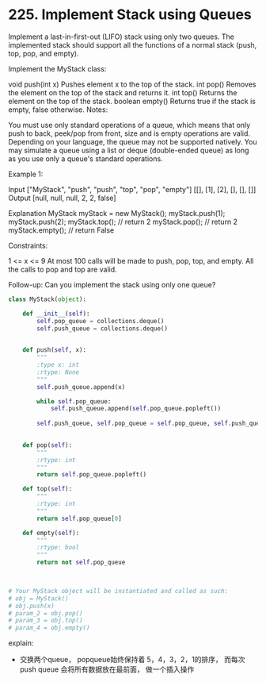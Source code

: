 # 225. Implement Stack using Queues

Implement a last-in-first-out (LIFO) stack using only two queues. The implemented stack should support all the functions of a normal stack (push, top, pop, and empty).

Implement the MyStack class:

void push(int x) Pushes element x to the top of the stack.
int pop() Removes the element on the top of the stack and returns it.
int top() Returns the element on the top of the stack.
boolean empty() Returns true if the stack is empty, false otherwise.
Notes:

You must use only standard operations of a queue, which means that only push to back, peek/pop from front, size and is empty operations are valid.
Depending on your language, the queue may not be supported natively. You may simulate a queue using a list or deque (double-ended queue) as long as you use only a queue's standard operations.
 

Example 1:

Input
["MyStack", "push", "push", "top", "pop", "empty"]
[[], [1], [2], [], [], []]
Output
[null, null, null, 2, 2, false]

Explanation
MyStack myStack = new MyStack();
myStack.push(1);
myStack.push(2);
myStack.top(); // return 2
myStack.pop(); // return 2
myStack.empty(); // return False
 

Constraints:

1 <= x <= 9
At most 100 calls will be made to push, pop, top, and empty.
All the calls to pop and top are valid.
 

Follow-up: Can you implement the stack using only one queue?

```python
class MyStack(object):

    def __init__(self):
        self.pop_queue = collections.deque()
        self.push_queue = collections.deque()
        

    def push(self, x):
        """
        :type x: int
        :rtype: None
        """
        self.push_queue.append(x)

        while self.pop_queue:
            self.push_queue.append(self.pop_queue.popleft())
            
        self.push_queue, self.pop_queue = self.pop_queue, self.push_queue
        

    def pop(self):
        """
        :rtype: int
        """
        return self.pop_queue.popleft()

    def top(self):
        """
        :rtype: int
        """
        return self.pop_queue[0]

    def empty(self):
        """
        :rtype: bool
        """
        return not self.pop_queue
        


# Your MyStack object will be instantiated and called as such:
# obj = MyStack()
# obj.push(x)
# param_2 = obj.pop()
# param_3 = obj.top()
# param_4 = obj.empty()

```

explain:

- 交换两个queue， popqueue始终保持着 5，4，3，2，1的排序， 而每次push queue 会将所有数据放在最前面， 做一个插入操作